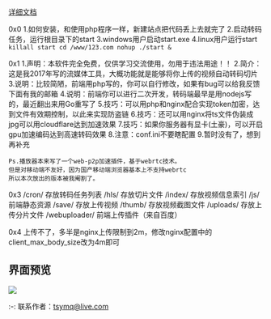 [详细文档](https://www.kancloud.cn/tsymq/easyvod/2732252)
    
0x0
    1.如何安装，和使用php程序一样，新建站点把代码丢上去就完了
    2.启动转码任务，运行根目录下的start
    3.windows用户启动start.exe
    4.linux用户运行start
	```
	killall start
	cd /www/123.com
	nohup ./start &
	```

0x1
    1.声明：本软件完全免费，仅供学习交流使用，勿用于违法用途！！
    2.简介：这是我2017年写的流媒体工具，大概功能就是能够将你上传的视频自动转码切片
    3.说明：比较简陋，前端用php写的，你可以自行修改，如果有bug可以给我反馈下面有我的邮箱
    4.说明：前端你可以进行二次开发，转码端最早是用nodejs写的，最近翻出来用Go重写了
    5.技巧：可以用php和nginx配合实现token加密，达到文件有效期控制，以此来实现防盗链
    6.技巧：还可以用nginx将ts文件伪装成jpg可以用cloudflare达到加速效果
    7.技巧：如果你服务器有显卡(土豪)，可以开启gpu加速编码达到高速转码效果
    8.注意：conf.ini不要瞎配置
    9.暂时没有了，想到再补充

    Ps.播放器本来写了一个web-p2p加速插件，基于webrtc技术。
    但是对移动端不友好，因为国产移动端浏览器基本上不支持webrtc
    所以本次放出的版本被我阉割了。

0x3
    /cron/          存放转码任务列表
    /hls/           存放切片文件
    /index/         存放视频信息索引
    /js/            前端静态资源
    /save/          存放上传视频
    /thumb/         存放视频截图文件
    /uploads/       存放上传分片文件
    /webuploader/   前端上传插件（来自百度）

0x4
    上传不了，多半是nginx上传限制到2m，修改nginx配置中的client_max_body_size改为4m即可
    
	
## 界面预览
![](https://s1.ax1x.com/2022/04/17/LULSzV.gif)

:-: 联系作者：tsymq@live.com